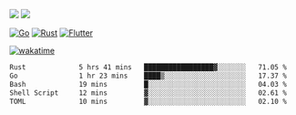 [![](https://img.shields.io/badge/Windows_11-Pro-292e33?style=flat-square&logo=windows&logoColor=ffffff)](https://www.microsoft.com/en-us/windows/)
[![](https://img.shields.io/badge/macOS-Sonoma-292e33?style=flat-square&logo=apple&logoColor=ffffff)](https://www.apple.com/macbook-pro/) 

[![Go](https://img.shields.io/badge/-Go-DEA584?style=flat&logo=go&logoColor=000000)](https://golang.org/)
[![Rust](https://img.shields.io/badge/-Rust-DEA584?style=flat&logo=rust&logoColor=000000)](https://www.rust-lang.org)
[![Flutter](https://img.shields.io/badge/-Flutter-DEA584?style=flat&logo=flutter&logoColor=000000)](https://flutter.dev/)

[![wakatime](https://wakatime.com/badge/user/9bb0c784-91ca-4b5c-8e9c-b13ece0f7b09.svg)](https://wakatime.com/@9bb0c784-91ca-4b5c-8e9c-b13ece0f7b09)


<!--START_SECTION:waka-->

```txt
Rust             5 hrs 41 mins   █████████████████▓░░░░░░░   71.05 %
Go               1 hr 23 mins    ████▒░░░░░░░░░░░░░░░░░░░░   17.37 %
Bash             19 mins         █░░░░░░░░░░░░░░░░░░░░░░░░   04.03 %
Shell Script     12 mins         ▓░░░░░░░░░░░░░░░░░░░░░░░░   02.61 %
TOML             10 mins         ▓░░░░░░░░░░░░░░░░░░░░░░░░   02.10 %
```

<!--END_SECTION:waka-->
